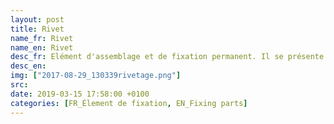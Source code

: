 ```yaml
---
layout: post
title: Rivet
name_fr: Rivet
name_en: Rivet
desc_fr: Elément d'assemblage et de fixation permanent. Il se présente sous la forme d'une tige cylindrique, généralement métallique, pleine ou creuse qui est munie à l'une de ses extrémités d'une « tête », c'est-à-dire une partie de section plus grande. L'autre extrémité sera aplatie et élargie par écrasement, pour solidariser les éléments qu'on veut riveter ensemble. C'est le rivetage.
desc_en: 
img: ["2017-08-29_130339rivetage.png"]
src: 
date: 2019-03-15 17:58:00 +0100
categories: [FR_Élement de fixation, EN_Fixing parts]
---
```

